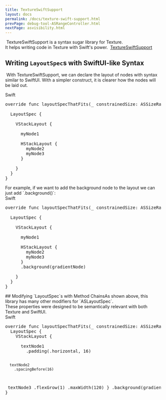 ```yaml
---
title: TextureSwiftSupport
layout: docs
permalink: /docs/texture-swift-support.html
prevPage: debug-tool-ASRangeController.html
nextPage: asvisibility.html
---
```

​
TextureSwiftSupport is a syntax sugar library for Texture.<br>
It helps writing code in Texture with Swift's power.
​
[TextureSwiftSupport](https://github.com/muukii/TextureSwiftSupport)
​
## Writing `LayoutSpec`s with SwiftUI-like Syntax
​
With TextureSwiftSupport, we can declare the layout of nodes with syntax similar to SwiftUI.
With a simpler construct, it is clearer how the nodes will be laid out.
​
<div class = "highlight-group">
<span class="language-toggle">
<a data-lang="swift" class="active swiftButton">Swift</a>
</span>
​
<div class = "code">
<pre lang="swift" class = "swiftCode">
override func layoutSpecThatFits(_ constrainedSize: ASSizeRange) -> ASLayoutSpec {
​
  LayoutSpec {
​
    VStackLayout {
​
      myNode1
​
      HStackLayout {
        myNode2
        myNode3
      }
​
    }
  }
}
</pre>
</div>
</div>
​
For example, if we want to add the background node to the layout we can just add `.background()`:
​
<div class = "highlight-group">
<span class="language-toggle">
<a data-lang="swift" class="active swiftButton">Swift</a>
</span>
​
<div class = "code">
<pre lang="swift" class = "swiftCode">
override func layoutSpecThatFits(_ constrainedSize: ASSizeRange) -> ASLayoutSpec {
​
  LayoutSpec {
​
    VStackLayout {
​
      myNode1
​
      HStackLayout {
        myNode2
        myNode3
      }
      .background(gradientNode)
​
    }
  }
}
</pre>
</div>
</div>
​
​
​
​
## Modifying `LayoutSpec`s with Method Chains
​
As shown above, this library has many other modifiers for `ASLayoutSpec`.<br>
These properties were designed to be semantically relevant with both Texture and SwiftUI. 
​
<div class = "highlight-group">
<span class="language-toggle">
<a data-lang="swift" class="active swiftButton">Swift</a>
</span>
​
<div class = "code">
<pre lang="swift" class = "swiftCode">
override func layoutSpecThatFits(_ constrainedSize: ASSizeRange) -> ASLayoutSpec {
  LayoutSpec {
    VStackLayout {
​
      textNode1
        .padding(.horizontal, 16)
        
      textNode2
        .spacingBefore(16)
​
      textNode3
        .flexGrow(1)
        .maxWidth(120)
    }
    .background(gradientNode)
  }
}
</pre>
</div>
</div>
